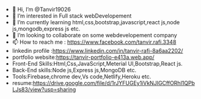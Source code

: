 - 👋 Hi, I’m @Tanvir19026
- 👀 I’m interested in Full stack webDevelopement
- 🌱 I’m currently learning html,css,bootstrap,javascript,react js,node js,mongodb,express js etc.
- 💞️ I’m looking to collaborate on some webdevelopement company
- 📫 How to reach me : https://www.facebook.com/tanvir.rafi.3348
- linkedin profile :https://www.linkedin.com/in/tanvir-rafi-8a6aa2202/
- portfolio website:https://tanvir-portfolio-e413a.web.app/
- Front-End Skills:Html,Css,JavaScript,Meterial UI,Bootstrap,React js.
- Back-End skills:Node js,Express js,MongoDB etc.
- Tools:Firebase,chrome dev,Vs code,Netlify,Heroku etc.
- resume:https://drive.google.com/file/d/1rJYFUGEy1iVkNJIGCffORhl1QPbLJs83/view?usp=sharing

 


